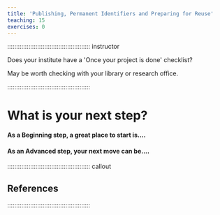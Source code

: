 ```yaml
---
title: 'Publishing, Permanent Identifiers and Preparing for Reuse'
teaching: 15
exercises: 0
---
```




::::::::::::::::::::::::::::::::::::::::::::::: instructor

Does your institute have a 'Once your project is done' checklist?

May be worth checking with your library or research office.

::::::::::::::::::::::::::::::::::::::::::::::: 



# What is your next step?

#### As a Beginning step, a great place to start is....




#### As an Advanced step, your next move can be....



::::::::::::::::::::::::::::::::::::::::::::::: callout

## References


:::::::::::::::::::::::::::::::::::::::::::::::

